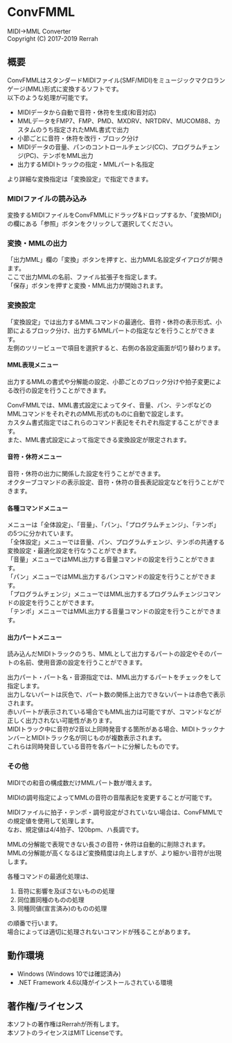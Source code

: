 # ConvFMML
MIDI→MML Converter  
Copyright (C) 2017-2019 Rerrah

## 概要
ConvFMMLはスタンダードMIDIファイル(SMF/MIDI)をミュージックマクロランゲージ(MML)形式に変換するソフトです。  
以下のような処理が可能です。  

* MIDIデータから自動で音符・休符を生成(和音対応)
* MMLデータをFMP7、FMP、PMD、MXDRV、NRTDRV、MUCOM88、カスタムのうち指定されたMML書式で出力
* 小節ごとに音符・休符を改行・ブロック分け
* MIDIデータの音量、パンのコントロールチェンジ(CC)、プログラムチェンジ(PC)、テンポをMML出力
* 出力するMIDIトラックの指定・MMLパート名指定

より詳細な変換指定は「変換設定」で指定できます。

### MIDIファイルの読み込み
変換するMIDIファイルをConvFMMLにドラッグ&ドロップするか、「変換MIDI」の欄にある「参照」ボタンをクリックして選択してください。

### 変換・MMLの出力
「出力MML」欄の「変換」ボタンを押すと、出力MML名設定ダイアログが開きます。  
ここで出力MMLの名前、ファイル拡張子を指定します。  
「保存」ボタンを押すと変換・MML出力が開始されます。

### 変換設定
「変換設定」では出力するMMLコマンドの最適化、音符・休符の表示形式、小節によるブロック分け、出力するMMLパートの指定などを行うことができます。  
左側のツリービューで項目を選択すると、右側の各設定画面が切り替わります。

#### MML表現メニュー
出力するMMLの書式や分解能の設定、小節ごとのブロック分けや拍子変更による改行の設定を行うことができます。

ConvFMMLでは、MML書式設定によってタイ、音量、パン、テンポなどのMMLコマンドをそれぞれのMML形式のものに自動で設定します。  
カスタム書式指定ではこれらのコマンド表記をそれぞれ指定することができます。  
また、MML書式設定によって指定できる変換設定が限定されます。

#### 音符・休符メニュー
音符・休符の出力に関係した設定を行うことができます。  
オクターブコマンドの表示設定、音符・休符の音長表記設定などを行うことができます。
　　
#### 各種コマンドメニュー
メニューは「全体設定」、「音量」、「パン」、「プログラムチェンジ」、「テンポ」の5つに分かれています。  
「全体設定」メニューでは音量、パン、プログラムチェンジ、テンポの共通する変換設定・最適化設定を行なうことができます。  
「音量」メニューではMML出力する音量コマンドの設定を行うことができます。  
「パン」メニューではMML出力するパンコマンドの設定を行うことができます。  
「プログラムチェンジ」メニューではMML出力するプログラムチェンジコマンドの設定を行うことができます。  
「テンポ」メニューではMML出力する音量コマンドの設定を行うことができます。

#### 出力パートメニュー
読み込んだMIDIトラックのうち、MMLとして出力するパートの設定やそのパートの名前、使用音源の設定を行うことができます。

出力パート・パート名・音源指定では、MML出力するパートをチェックをして指定します。  
出力しないパートは灰色で、パート数の関係上出力できないパートは赤色で表示されます。  
赤いパートが表示されている場合でもMML出力は可能ですが、コマンドなどが正しく出力されない可能性があります。  
MIDIトラック中に音符が2音以上同時発音する箇所がある場合、MIDIトラックナンバーとMIDIトラック名が同じものが複数表示されます。  
これらは同時発音している音符を各パートに分解したものです。

### その他
MIDIでの和音の構成数だけMMLパート数が増えます。

MIDIの調号指定によってMMLの音符の音階表記を変更することが可能です。

MIDIファイルに拍子・テンポ・調号設定がされていない場合は、ConvFMMLでの規定値を使用して処理します。  
なお、規定値は4/4拍子、120bpm、ハ長調です。

MMLの分解能で表現できない長さの音符・休符は自動的に削除されます。  
MMLの分解能が高くなるほど変換精度は向上しますが、より細かい音符が出現します。

各種コマンドの最適化処理は、

1. 音符に影響を及ぼさないものの処理
2. 同位置同種のものの処理
3. 同種同値(宣言済み)のものの処理

の順番で行います。  
場合によっては適切に処理されないコマンドが残ることがあります。

## 動作環境
* Windows (Windows 10では確認済み)
* .NET Framework 4.6以降がインストールされている環境

## 著作権/ライセンス
本ソフトの著作権はRerrahが所有します。  
本ソフトのライセンスはMIT Licenseです。
